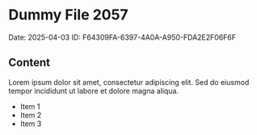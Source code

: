 # Dummy File 2057

Date: 2025-04-03
ID: F64309FA-6397-4A0A-A950-FDA2E2F06F6F

## Content

Lorem ipsum dolor sit amet, consectetur adipiscing elit.
Sed do eiusmod tempor incididunt ut labore et dolore magna aliqua.

* Item 1
* Item 2
* Item 3
